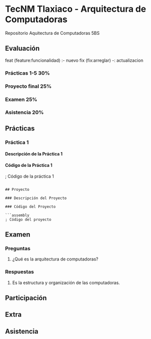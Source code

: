 # TecNM Tlaxiaco - Arquitectura de Computadoras

Repositorio Aquitectura de Computadoras 5BS

## Evaluación

feat (feature:funcionalidad) :- nuevo
fix (fix:arreglar) -: actualizacion

### Prácticas 1-5 30%

### Proyecto final 25%


### Examen 25%


### Asistencia 20%

## Prácticas

### Práctica 1

#### Descripción de la Práctica 1

#### Código de la Práctica 1

; Código de la práctica 1
```

## Proyecto

### Descripción del Proyecto

### Código del Proyecto

```assembly
; Código del proyecto
```

## Examen

### Preguntas

1. ¿Qué es la arquitectura de computadoras?

### Respuestas

1. Es la estructura y organización de las computadoras.

## Participación

## Extra

## Asistencia

